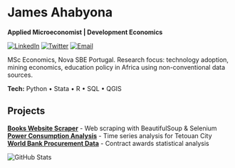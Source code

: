 # James Ahabyona
**Applied Microeconomist | Development Economics**

[![LinkedIn](https://img.shields.io/badge/LinkedIn-0077B5?style=flat&logo=linkedin)](https://linkedin.com/in/james-ahabyona-236b81129/) [![Twitter](https://img.shields.io/badge/Twitter-1DA1F2?style=flat&logo=twitter)](https://x.com/a_ha256) [![Email](https://img.shields.io/badge/Email-D14836?style=flat&logo=gmail)](mailto:jemo44t@gmail.com)

MSc Economics, Nova SBE Portugal. Research focus: technology adoption, mining economics, education policy in Africa using non-conventional data sources.

**Tech:** Python • Stata • R • SQL • QGIS

## Projects
**[Books Website Scraper](https://github.com/Jamesahabyona/scrapping-websites)** - Web scraping with BeautifulSoup & Selenium  
**[Power Consumption Analysis](https://github.com/Jamesahabyona/Power-consumption)** - Time series analysis for Tetouan City  
**[World Bank Procurement Data](https://github.com/Jamesahabyona/World-Bank-Procurement-Data-Analysis)** - Contract awards statistical analysis

![GitHub Stats](https://github-readme-stats.vercel.app/api?username=Jamesahabyona&show_icons=true&theme=default&hide_border=true&count_private=true)
